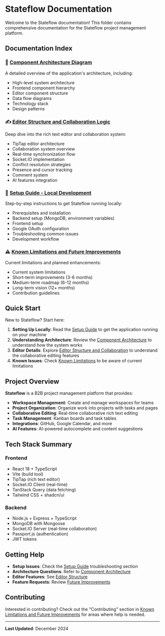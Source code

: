 # Stateflow Documentation

Welcome to the Stateflow documentation! This folder contains comprehensive documentation for the Stateflow project management platform.

## Documentation Index

### 📐 [Component Architecture Diagram](./component-architecture.md)
A detailed overview of the application's architecture, including:
- High-level system architecture
- Frontend component hierarchy
- Editor component structure
- Data flow diagrams
- Technology stack
- Design patterns

### ✍️ [Editor Structure and Collaboration Logic](./editor-structure-collaboration.md)
Deep dive into the rich text editor and collaboration system:
- TipTap editor architecture
- Collaboration system overview
- Real-time synchronization flow
- Socket.IO implementation
- Conflict resolution strategies
- Presence and cursor tracking
- Comment system
- AI features integration

### 🚀 [Setup Guide - Local Development](./setup-guide.md)
Step-by-step instructions to get Stateflow running locally:
- Prerequisites and installation
- Backend setup (MongoDB, environment variables)
- Frontend setup
- Google OAuth configuration
- Troubleshooting common issues
- Development workflow

### ⚠️ [Known Limitations and Future Improvements](./known-limitations-future-improvements.md)
Current limitations and planned enhancements:
- Current system limitations
- Short-term improvements (3-6 months)
- Medium-term roadmap (6-12 months)
- Long-term vision (12+ months)
- Contribution guidelines

## Quick Start

New to Stateflow? Start here:

1. **Setting Up Locally**: Read the [Setup Guide](./setup-guide.md) to get the application running on your machine
2. **Understanding Architecture**: Review the [Component Architecture](./component-architecture.md) to understand how the system works
3. **Editor Details**: Explore [Editor Structure and Collaboration](./editor-structure-collaboration.md) to understand the collaborative editing features
4. **Known Issues**: Check [Known Limitations](./known-limitations-future-improvements.md) to be aware of current limitations

## Project Overview

**Stateflow** is a B2B project management platform that provides:

- **Workspace Management**: Create and manage workspaces for teams
- **Project Organization**: Organize work into projects with tasks and pages
- **Collaborative Editing**: Real-time collaborative rich text editing
- **Task Management**: Kanban boards and task tables
- **Integrations**: GitHub, Google Calendar, and more
- **AI Features**: AI-powered autocomplete and content suggestions

## Tech Stack Summary

### Frontend
- React 18 + TypeScript
- Vite (build tool)
- TipTap (rich text editor)
- Socket.IO Client (real-time)
- TanStack Query (data fetching)
- Tailwind CSS + shadcn/ui

### Backend
- Node.js + Express + TypeScript
- MongoDB with Mongoose
- Socket.IO Server (real-time collaboration)
- Passport.js (authentication)
- JWT tokens

## Getting Help

- **Setup Issues**: Check the [Setup Guide](./setup-guide.md) troubleshooting section
- **Architecture Questions**: Refer to [Component Architecture](./component-architecture.md)
- **Editor Features**: See [Editor Structure](./editor-structure-collaboration.md)
- **Feature Requests**: Review [Future Improvements](./known-limitations-future-improvements.md)

## Contributing

Interested in contributing? Check out the "Contributing" section in [Known Limitations and Future Improvements](./known-limitations-future-improvements.md) for areas where help is needed.

---

**Last Updated**: December 2024

